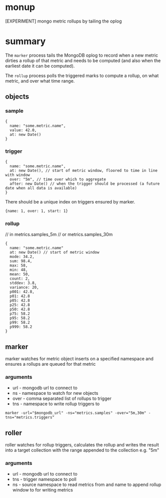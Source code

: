 # monup

[EXPERIMENT] mongo metric rollups by tailing the oplog

# summary

The `marker` process tails the MongoDB oplog to record when a new metric dirties a rollup of that metric and needs to be computed (and also when the earliest date it can be computed).

The `rollup` process polls the triggered marks to compute a rollup, on what metric, and over what time range.

## objects

### sample

```
{
  name: "some.metric.name",
  value: 42.0,
  at: new Date()
}
```

### trigger

```
{
  name: "some.metric.name",
  at: new Date(), // start of metric window, floored to time in line with window
  over: "5m", // time over which to aggregate
  after: new Date() // when the trigger should be processed (a future date when all data is available)
}
```

There should be a unique index on triggers ensured by marker.

```
{name: 1, over: 1, start: 1}
```

### rollup

// in metrics.samples_5m
// or metrics.samples_30m

```
{
  name: "some.metric.name"
  at: new Date() // start of metric window
  mode: 34.2,
  sum: 98.4,
  max: 58,
  min: 48,
  mean: 50,
  count: 2,
  stddev: 3.8,
  variance: 20,
  p001: 42.8,
  p01: 42.8
  p05: 42.8
  p25: 42.8
  p50: 42.8
  p75: 58.2
  p95: 58.2
  p99: 58.2
  p999: 58.2
}
```
## marker

marker watches for metric object inserts on a specified namespace and ensures a
rollups are queued for that metric

### arguments

* url - mongodb url to connect to
* ns - namespace to watch for new objects
* over - comma separated list of rollups to trigger
* tns - namespace to write rollup triggers to

`marker -url="$mongodb_url" -ns="metrics.samples" -over="5m,30m" -tns="metrics.triggers"`

## roller

roller watches for rollup triggers, calculates the rollup and writes the result into
a target collection with the range appended to the collection e.g. "5m"

### arguments

* url - mongodb url to connect to
* tns - trigger namespace to poll
* ns - source namespace to read metrics from and name to append rollup window to for writing metrics
